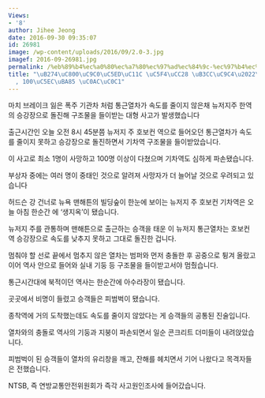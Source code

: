 ```yaml
---
Views:
- '8'
author: Jihee Jeong
date: 2016-09-30 09:35:07
id: 26981
image: /wp-content/uploads/2016/09/2.0-3.jpg
imagef: 2016-09-26981.jpg
permalink: /%eb%89%b4%ec%a0%80%ec%a7%80%ec%97%ad%ec%84%9c-%ec%97%b4%ec%b0%a8-%eb%8f%8c%ec%a7%84%e2%80%a2%ec%b6%a9%eb%8f%8c-100%ec%97%ac%eb%aa%85-%ec%82%ac%ec%83%81/
title: "\uB274\uC800\uC9C0\uC5ED\uC11C \uC5F4\uCC28 \uB3CC\uC9C4\u2022\uCDA9\uB3CC\
  , 100\uC5EC\uBA85 \uC0AC\uC0C1"
---
```


마치 브레이크 잃은 폭주 기관차 처럼 통근열차가 속도를 줄이지 않은채 뉴저지주 한역의 승강장으로 돌진해 구조물을 들이받는 대형 사고가 발생했습니다

출근시간인 오늘 오전 8시 45분쯤 뉴저지 주 호보컨 역으로 들어오던 통근열차가 속도를 줄이지 못하고 승강장으로 돌진하면서 기차역 구조물을 들이받았습니다.

이 사고로 최소 1명이 사망하고 100명 이상이 다쳤으며 기차역도 심하게 파손됐습니다.

부상자 중에는 여러 명이 중태인 것으로 알려져 사망자가 더 늘어날 것으로 우려되고 있습니다

허드슨 강 건너로 뉴욕 맨해튼의 빌딩숲이 한눈에 보이는 뉴저지 주 호보컨 기차역은 오늘 아침 한순간 에 &#8216;생지옥&#8217;이 됐습니다.

뉴저지 주를 관통하며 맨해튼으로 출근하는 승객을 태운 이 뉴저지 통근열차는 호보컨 역 승강장으로 속도를 낮추지 못하고 그대로 돌진한 겁니다.

멈춰야 할 선로 끝에서 멈추지 않은 열차는 범퍼와 먼저 충돌한 후 공중으로 튕겨 올랐고 이어 역사 안으로 들어와 실내 기둥 등 구조물을 들이받고서야 멈췄습니다. 

통근시간대에 북적이던 역사는 한순간에 아수라장이 됐습니다. 

곳곳에서 비명이 들렸고 승객들은 피범벅이 됐습니다.

종착역에 거의 도착했는데도 속도를 줄이지 않았다는 게 승객들의 공통된 진술입니다.

열차와의 충돌로 역사의 기둥과 지붕이 파손되면서 일순 콘크리트 더미들이 내려앉았습니다.

피범벅이 된 승객들이 열차의 유리창을 깨고, 잔해를 헤치면서 기어 나왔다고 목격자들은 전했습니다.

NTSB, 즉 연방교통안전위원회가 즉각 사고원인조사에 들어갔습니다.